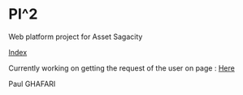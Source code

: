 # PI^2 
Web platform project for Asset Sagacity

[Index](https://goo.gl/yhjTXq)

Currently working on getting the request of the user on page : [Here](https://goo.gl/AVcmcR)

Paul GHAFARI

